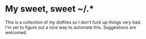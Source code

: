 # My sweet, sweet ~/.*

This is a collection of my dotfiles so I don't fuck up things very bad.  
I'm yet to figure out a nice way to automate this. Suggestions are welcomed.
